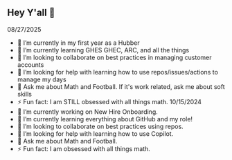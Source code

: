 ## Hey Y'all 👋

<!--
**zakiyyahthomas/zakiyyahthomas** is a ✨ _special_ ✨ repository because its `README.md` (this file) appears on your GitHub profile.

Here are some ideas to get you started:

- 🔭 I’m currently working on ...
- 🌱 I’m currently learning ...
- 👯 I’m looking to collaborate on ...
- 🤔 I’m looking for help with ...
- 💬 Ask me about ...
- 📫 How to reach me: ...
- 😄 Pronouns: ...
- ⚡ Fun fact: ...
-->

08/27/2025
- 🔭 I’m currently in my first year as a Hubber 
- 🌱 I’m currently learning GHES GHEC, ARC, and all the things
- 👯 I’m looking to collaborate on best practices in managing customer accounts
- 🤔 I’m looking for help with learning how to use repos/issues/actions to manage my days
- 💬 Ask me about Math and Football. If it's work related, ask me about soft skills
- ⚡ Fun fact: I am STILL obsessed with all things math. 
10/15/2024
- 🔭 I’m currently working on New Hire Onboarding. 
- 🌱 I’m currently learning everything about GitHub and my role!
- 👯 I’m looking to collaborate on best practices using repos.
- 🤔 I’m looking for help with learning how to use Copilot.
- 💬 Ask me about Math and Football.
- ⚡ Fun fact: I am obsessed with all things math. 
